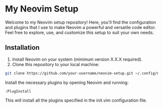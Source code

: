 # My Neovim Setup

Welcome to my Neovim setup repository! Here, you'll find the configuration and plugins that I use to make Neovim a powerful and versatile code editor. Feel free to explore, use, and customize this setup to suit your own needs.

## Installation

1. Install Neovim on your system (minimum version X.X.X required).
2. Clone this repository to your local machine:

```bash
git clone https://github.com/your-username/neovim-setup.git ~/.config/nvim
```
Install the necessary plugins by opening Neovim and running:
```vim
:PlugInstall
```
This will install all the plugins specified in the init.vim configuration file.
